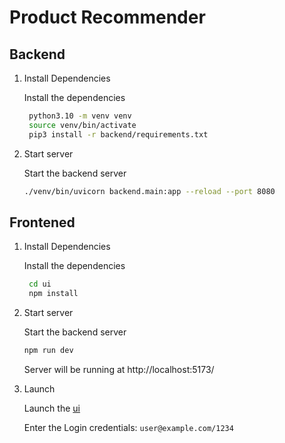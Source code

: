 # Product Recommender

## Backend

1. Install Dependencies

   Install the dependencies

   ```bash
    python3.10 -m venv venv
    source venv/bin/activate
    pip3 install -r backend/requirements.txt
   ```

2. Start server

   Start the backend server

   ```bash
   ./venv/bin/uvicorn backend.main:app --reload --port 8080
   ```

## Frontened

1. Install Dependencies

   Install the dependencies

   ```bash
    cd ui
    npm install
   ```

2. Start server

   Start the backend server

   ```bash
   npm run dev  
   ```

    Server will be running at http://localhost:5173/

3. Launch

    Launch the [ui](http://localhost:5173/)

    Enter the Login credentials: `user@example.com/1234`